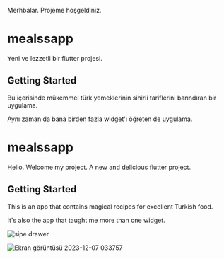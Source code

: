 Merhbalar. Projeme hoşgeldiniz. 
# mealssapp

Yeni ve lezzetli bir flutter projesi. 

## Getting Started

Bu içerisinde mükemmel türk yemeklerinin sihirli tariflerini barındıran bir uygulama.

Aynı zaman da bana birden fazla widget'ı öğreten de uygulama. 


# mealssapp

Hello. Welcome my project.
A new and delicious flutter project. 

## Getting Started

This is an app that contains magical recipes for excellent Turkish food.

It's also the app that taught me more than one widget. 


![sipe drawer](https://github.com/haticesenadere/MealssApp/assets/146968990/5972595a-8ff9-4a47-9ecf-e289c5193d87)


![Ekran görüntüsü 2023-12-07 033757](https://github.com/haticesenadere/MealssApp/assets/146968990/6767858b-2be4-4417-965a-62bb99a7dd05)
